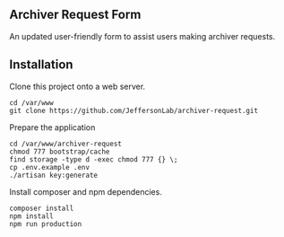 
## Archiver Request Form

An updated user-friendly form to assist users making archiver requests.


## Installation

Clone this project onto a web server.  
```shell script
cd /var/www
git clone https://github.com/JeffersonLab/archiver-request.git
```

Prepare the application
```shell script
cd /var/www/archiver-request
chmod 777 bootstrap/cache
find storage -type d -exec chmod 777 {} \;
cp .env.example .env
./artisan key:generate
```

Install composer and npm dependencies.
```shell script
composer install
npm install
npm run production
```




